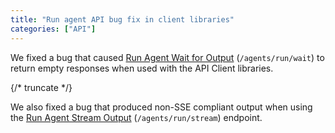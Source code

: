 ```yaml
---
title: "Run agent API bug fix in client libraries"
categories: ["API"]
---
```


We fixed a bug that caused [Run Agent Wait for Output](https://developers.glean.com/client/api/agents/create-run-wait-for-output)
(`/agents/run/wait`) to return empty responses when used with the API Client
libraries.

{/* truncate */}

We also fixed a bug that produced non-SSE compliant output when
using the [Run Agent Stream Output](https://developers.glean.com/client/api/agents/create-run-stream-output)
(`/agents/run/stream`) endpoint. 